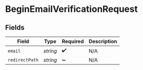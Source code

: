 # BeginEmailVerificationRequest


## Fields

| Field              | Type               | Required           | Description        |
| ------------------ | ------------------ | ------------------ | ------------------ |
| `email`            | *string*           | :heavy_check_mark: | N/A                |
| `redirectPath`     | *string*           | :heavy_minus_sign: | N/A                |